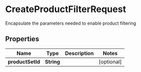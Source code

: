 

# CreateProductFilterRequest

Encapsulate the parameters needed to enable product filtering

## Properties

| Name | Type | Description | Notes |
|------------ | ------------- | ------------- | -------------|
|**productSetId** | **String** |  |  [optional] |



